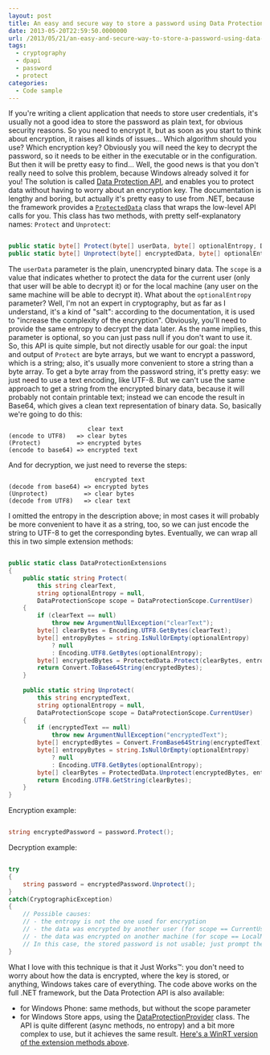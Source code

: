 ```yaml
---
layout: post
title: An easy and secure way to store a password using Data Protection API
date: 2013-05-20T22:59:50.0000000
url: /2013/05/21/an-easy-and-secure-way-to-store-a-password-using-data-protection-api/
tags:
  - cryptography
  - dpapi
  - password
  - protect
categories:
  - Code sample
---
```


If you're writing a client application that needs to store user credentials, it's usually not a good idea to store the password as plain text, for obvious security reasons. So you need to encrypt it, but as soon as you start to think about encryption, it raises all kinds of issues... Which algorithm should you use? Which encryption key? Obviously you will need the key to decrypt the password, so it needs to be either in the executable or in the configuration. But then it will be pretty easy to find...  Well, the good news is that you don't really need to solve this problem, because Windows already solved it for you! The solution is called [Data Protection API](http://msdn.microsoft.com/en-us/library/ms995355.aspx), and enables you to protect data without having to worry about an encryption key. The documentation is lengthy and boring, but actually it's pretty easy to use from .NET, because the framework provides a [`ProtectedData`](http://msdn.microsoft.com/en-us/library/system.security.cryptography.protecteddata.aspx) class that wraps the low-level API calls for you.  This class has two methods, with pretty self-explanatory names: `Protect` and `Unprotect`:  
```csharp

public static byte[] Protect(byte[] userData, byte[] optionalEntropy, DataProtectionScope scope);
public static byte[] Unprotect(byte[] encryptedData, byte[] optionalEntropy, DataProtectionScope scope);
```
  The `userData` parameter is the plain, unencrypted binary data. The `scope` is a value that indicates whether to protect the data for the current user (only that user will be able to decrypt it) or for the local machine (any user on the same machine will be able to decrypt it). What about the `optionalEntropy` parameter? Well, I'm not an expert in cryptography, but as far as I understand, it's a kind of "salt": according to the documentation, it is used to "increase the complexity of the encryption". Obviously, you'll need to provide the same entropy to decrypt the data later. As the name implies, this parameter is optional, so you can just pass null if you don't want to use it.  So, this API is quite simple, but not directly usable for our goal: the input and output of `Protect` are byte arrays, but we want to encrypt a password, which is a string; also, it's usually more convenient to store a string than a byte array. To get a byte array from the password string, it's pretty easy: we just need to use a text encoding, like UTF-8. But we can't use the same approach to get a string from the encrypted binary data, because it will probably not contain printable text; instead we can encode the result in Base64, which gives a clean text representation of binary data. So, basically we're going to do this:  
```
                      clear text
(encode to UTF8)   => clear bytes
(Protect)          => encrypted bytes
(encode to base64) => encrypted text
```
  And for decryption, we just need to reverse the steps:  
```
                        encrypted text
(decode from base64) => encrypted bytes
(Unprotect)          => clear bytes
(decode from UTF8)   => clear text
```
  I omitted the entropy in the description above; in most cases it will probably be more convenient to have it as a string, too, so we can just encode the string to UTF-8 to get the corresponding bytes.  Eventually, we can wrap all this in two simple extension methods:  
```csharp

public static class DataProtectionExtensions
{
    public static string Protect(
        this string clearText,
        string optionalEntropy = null,
        DataProtectionScope scope = DataProtectionScope.CurrentUser)
    {
        if (clearText == null)
            throw new ArgumentNullException("clearText");
        byte[] clearBytes = Encoding.UTF8.GetBytes(clearText);
        byte[] entropyBytes = string.IsNullOrEmpty(optionalEntropy)
            ? null
            : Encoding.UTF8.GetBytes(optionalEntropy);
        byte[] encryptedBytes = ProtectedData.Protect(clearBytes, entropyBytes, scope);
        return Convert.ToBase64String(encryptedBytes);
    }
    
    public static string Unprotect(
        this string encryptedText,
        string optionalEntropy = null,
        DataProtectionScope scope = DataProtectionScope.CurrentUser)
    {
        if (encryptedText == null)
            throw new ArgumentNullException("encryptedText");
        byte[] encryptedBytes = Convert.FromBase64String(encryptedText);
        byte[] entropyBytes = string.IsNullOrEmpty(optionalEntropy)
            ? null
            : Encoding.UTF8.GetBytes(optionalEntropy);
        byte[] clearBytes = ProtectedData.Unprotect(encryptedBytes, entropyBytes, scope);
        return Encoding.UTF8.GetString(clearBytes);
    }
}
```
  Encryption example:  
```csharp

string encryptedPassword = password.Protect();
```
  Decryption example:  
```csharp

try
{
    string password = encryptedPassword.Unprotect();
}
catch(CryptographicException)
{
    // Possible causes:
    // - the entropy is not the one used for encryption
    // - the data was encrypted by another user (for scope == CurrentUser)
    // - the data was encrypted on another machine (for scope == LocalMachine)
    // In this case, the stored password is not usable; just prompt the user to enter it again.
}
```
  What I love with this technique is that it Just Works™: you don't need to worry about how the data is encrypted, where the key is stored, or anything, Windows takes care of everything.  The code above works on the full .NET framework, but the Data Protection API is also available:  
- for Windows Phone: same methods, but without the scope parameter
- for Windows Store apps, using the [DataProtectionProvider](http://msdn.microsoft.com/en-us/library/windows/apps/windows.security.cryptography.dataprotection.dataprotectionprovider) class. The API is quite different (async methods, no entropy) and a bit more complex to use, but it achieves the same result. [Here's a WinRT version of the extension methods above](https://gist.github.com/thomaslevesque/5652991).


